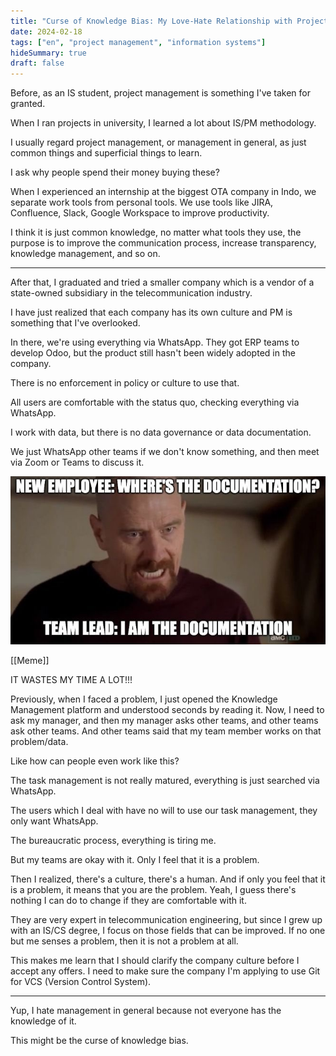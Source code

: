 ```yaml
---
title: "Curse of Knowledge Bias: My Love-Hate Relationship with Project Management"
date: 2024-02-18
tags: ["en", "project management", "information systems"]
hideSummary: true
draft: false
---
```


Before, as an IS student, project management is something I've taken for granted.

When I ran projects in university, I learned a lot about IS/PM methodology.

I usually regard project management, or management in general, as just common things and superficial things to learn.

I ask why people spend their money buying these?

When I experienced an internship at the biggest OTA company in Indo, we separate work tools from personal tools. We use tools like JIRA, Confluence, Slack, Google Workspace to improve productivity.

I think it is just common knowledge, no matter what tools they use, the purpose is to improve the communication process, increase transparency, knowledge management, and so on.

---

After that, I graduated and tried a smaller company which is a vendor of a state-owned subsidiary in the telecommunication industry.

I have just realized that each company has its own culture and PM is something that I've overlooked.

In there, we're using everything via WhatsApp. They got ERP teams to develop Odoo, but the product still hasn't been widely adopted in the company.

There is no enforcement in policy or culture to use that.

All users are comfortable with the status quo, checking everything via WhatsApp.

I work with data, but there is no data governance or data documentation.

We just WhatsApp other teams if we don't know something, and then meet via Zoom or Teams to discuss it.

![documentation meme](image.png)

[[Meme]]

IT WASTES MY TIME A LOT!!!

Previously, when I faced a problem, I just opened the Knowledge Management platform and understood seconds by reading it. Now, I need to ask my manager, and then my manager asks other teams, and other teams ask other teams. And other teams said that my team member works on that problem/data.

Like how can people even work like this?

The task management is not really matured, everything is just searched via WhatsApp.

The users which I deal with have no will to use our task management, they only want WhatsApp.

The bureaucratic process, everything is tiring me.

But my teams are okay with it. Only I feel that it is a problem.

Then I realized, there's a culture, there's a human. And if only you feel that it is a problem, it means that you are the problem. Yeah, I guess there's nothing I can do to change if they are comfortable with it.

They are very expert in telecommunication engineering, but since I grew up with an IS/CS degree, I focus on those fields that can be improved. If no one but me senses a problem, then it is not a problem at all.

This makes me learn that I should clarify the company culture before I accept any offers. I need to make sure the company I'm applying to use Git for VCS (Version Control System).

---

Yup, I hate management in general because not everyone has the knowledge of it. 

This might be the curse of knowledge bias.
